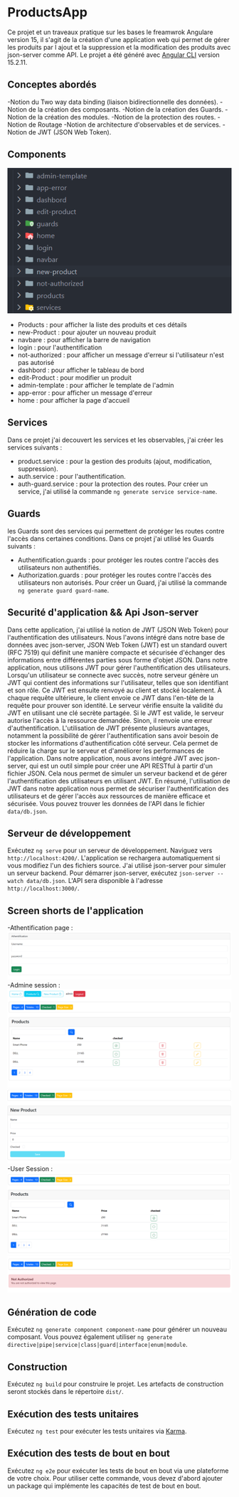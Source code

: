 # ProductsApp

Ce projet et un traveaux pratique sur les bases le freamwrok Angulare version 15, il s'agit de la création d'une application web qui permet de gérer les produits par l ajout et la suppression et la modification des produits avec json-server comme API.
Le projet a été généré avec [Angular CLI](https://github.com/angular/angular-cli) version 15.2.11.

## Conceptes abordés
-Notion du  Two way data binding (liaison bidirectionnelle des données).
-Notion de la création des composants.
-Notion de la création des Guards.
-Notion de la création des modules.
-Notion de la protection des routes.
-Notion de Routage
-Notion de architecture d'observables et de services.
-Notion de JWT (JSON Web Token).

## Components
![img.png](img.png)
- Products : pour afficher la liste des produits et ces détails
- new-Product : pour ajouter un nouveau produit
- navbare : pour afficher la barre de navigation
- login : pour l'authentification
- not-authorized : pour afficher un message d'erreur si l'utilisateur n'est pas autorisé
- dashbord : pour afficher le tableau de bord
- edit-Product : pour modifier un produit
- admin-template : pour afficher le template de l'admin
- app-error : pour afficher un message d'erreur
- home : pour afficher la page d'accueil

## Services

Dans ce projet j'ai decouvert les services et les observables, j'ai créer  les services  suivants :
- product.service : pour la gestion des produits (ajout, modification, suppression). 
- auth.service : pour l'authentification.
- auth-guard.service : pour la protection des routes.
Pour créer un service, j'ai utilisé la commande `ng generate service service-name`.

## Guards

les Guards sont des services qui permettent de protéger les routes contre l'accès dans certaines conditions. Dans ce projet j'ai utilisé les Guards suivants :
- Authentification.guards : pour protéger les routes contre l'accès des utilisateurs non authentifiés.
- Authorization.guards : pour protéger les routes contre l'accès des utilisateurs non autorisés.
Pour créer un Guard, j'ai utilisé la commande `ng generate guard guard-name`.

## Securité d'application && Api Json-server

Dans cette application, j'ai utilisé la notion de JWT (JSON Web Token) pour l'authentification des utilisateurs. 
Nous l'avons intégré dans notre base de données avec json-server, JSON Web Token (JWT) est un standard ouvert (RFC 7519) qui définit une manière compacte et sécurisée d'échanger des informations entre différentes parties sous forme d'objet JSON. Dans notre application, nous utilisons JWT pour gérer l'authentification des utilisateurs.
Lorsqu'un utilisateur se connecte avec succès, notre serveur génère un JWT qui contient des informations sur l'utilisateur, telles que son identifiant et son rôle. Ce JWT est ensuite renvoyé au client et stocké localement. À chaque requête ultérieure, le client envoie ce JWT dans l'en-tête de la requête pour prouver son identité.
Le serveur vérifie ensuite la validité du JWT en utilisant une clé secrète partagée. Si le JWT est valide, le serveur autorise l'accès à la ressource demandée. Sinon, il renvoie une erreur d'authentification.
L'utilisation de JWT présente plusieurs avantages, notamment la possibilité de gérer l'authentification sans avoir besoin de stocker les informations d'authentification côté serveur. Cela permet de réduire la charge sur le serveur et d'améliorer les performances de l'application.
Dans notre application, nous avons intégré JWT avec json-server, qui est un outil simple pour créer une API RESTful à partir d'un fichier JSON. Cela nous permet de simuler un serveur backend et de gérer l'authentification des utilisateurs en utilisant JWT.
En résumé, l'utilisation de JWT dans notre application nous permet de sécuriser l'authentification des utilisateurs et de gérer l'accès aux ressources de manière efficace et sécurisée.
Vous pouvez trouver les données de l'API dans le fichier `data/db.json`.



## Serveur de développement

Exécutez `ng serve` pour un serveur de développement. Naviguez vers `http://localhost:4200/`. L'application se rechargera automatiquement si vous modifiez l'un des fichiers source.
J'ai utilisé json-server pour simuler un serveur backend. Pour démarrer json-server, exécutez `json-server --watch data/db.json`. L'API sera disponible à l'adresse `http://localhost:3000/`.

## Screen shorts de l'application
-Athentification page : 
    ![img_2.png](img_2.png)
-Admine session : 
    ![img_3.png](img_3.png)
    ![img_4.png](img_4.png)
-User Session : 
    ![img_5.png](img_5.png)
    ![img_6.png](img_6.png)
## Génération de code

Exécutez `ng generate component component-name` pour générer un nouveau composant. Vous pouvez également utiliser `ng generate directive|pipe|service|class|guard|interface|enum|module`.

## Construction

Exécutez `ng build` pour construire le projet. Les artefacts de construction seront stockés dans le répertoire `dist/`.

## Exécution des tests unitaires

Exécutez `ng test` pour exécuter les tests unitaires via [Karma](https://karma-runner.github.io).

## Exécution des tests de bout en bout

Exécutez `ng e2e` pour exécuter les tests de bout en bout via une plateforme de votre choix. Pour utiliser cette commande, vous devez d'abord ajouter un package qui implémente les capacités de test de bout en bout.

